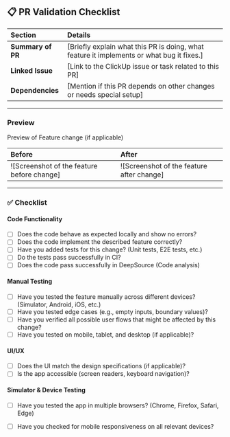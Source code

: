 ## 📋 **PR Validation Checklist**

| **Section**                | **Details**                                                                                                                                                   |
|:----------------------------|:---------------------------------------------------------------------------------------------------------------------------------------------------------------|
| **Summary of PR**     | [Briefly explain what this PR is doing, what feature it implements or what bug it fixes.]                                                                                            |
| **Linked Issue**            | [Link to the ClickUp issue or task related to this PR]                                                                                                                |                                                                                                                                                      |
| **Dependencies**            | [Mention if this PR depends on other changes or needs special setup]                                                                                        |

---
### Preview
Preview of Feature change (if applicable)

| **Before**                                  | **After**                                   |
|:---------------------------------------------|:---------------------------------------------|
| ![Screenshot of the feature before change]  | ![Screenshot of the feature after change]   |


---

### ✅ Checklist
#### Code Functionality
- [ ] Does the code behave as expected locally and show no errors?
- [ ] Does the code implement the described feature correctly?
- [ ] Have you added tests for this change? (Unit tests, E2E tests, etc.)
- [ ] Do the tests pass successfully in CI?
- [ ] Does the code pass successfully in DeepSource (Code analysis)

#### Manual Testing
- [ ] Have you tested the feature manually across different devices? (Simulator, Android, iOS, etc.)
- [ ] Have you tested edge cases (e.g., empty inputs, boundary values)?
- [ ] Have you verified all possible user flows that might be affected by this change?
- [ ] Have you tested on mobile, tablet, and desktop (if applicable)?

#### UI/UX
- [ ] Does the UI match the design specifications (if applicable)?
- [ ] Is the app accessible (screen readers, keyboard navigation)?
  
#### Simulator & Device Testing
- [ ] Have you tested the app in multiple browsers? (Chrome, Firefox, Safari, Edge)
- [ ] Have you checked for mobile responsiveness on all relevant devices?

